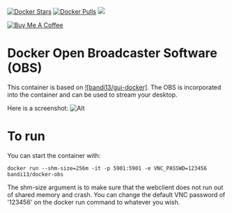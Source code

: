 [![Docker Stars](https://img.shields.io/docker/stars/bandi13/docker-obs.svg?style=flat-square)](https://hub.docker.com/r/bandi13/docker-obs/)
[![Docker Pulls](https://img.shields.io/docker/pulls/bandi13/docker-obs.svg?style=flat-square)](https://hub.docker.com/r/bandi13/docker-obs/)
[![](https://images.microbadger.com/badges/image/bandi13/docker-obs.svg)](https://microbadger.com/images/bandi13/docker-obs "Get your own image badge on microbadger.com")

[![Buy Me A Coffee](https://www.buymeacoffee.com/assets/img/custom_images/orange_img.png)](https://www.buymeacoff.ee/bandi13)

# Docker Open Broadcaster Software (OBS)
This container is based on [![bandi13/gui-docker]](https://github.com/bandi13/gui-docker). The OBS is incorporated into the container and can be used to stream your desktop.

Here is a screenshot:
![Alt](https://raw.githubusercontent.com/bandi13/docker-obs/master/screenshot.png "Example screenshot")

# To run
You can start the container with:

`docker run --shm-size=256m -it -p 5901:5901 -e VNC_PASSWD=123456 bandi13/docker-obs`

The shm-size argument is to make sure that the webclient does not run out of shared memory and crash. You can change the default VNC password of '123456' on the docker run command to whatever you wish.
